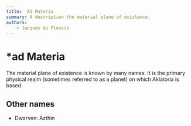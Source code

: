 ```yaml
---
title:  Ad Materia
summary: A description the material plane of existence.
authors:
    - Jacques du Plessis
---
```

# *ad Materia

The material plane of existence is known by many names.  It is the primary physical realm (sometimes referred to as a planet) on which Aklatoria is based.

## Other names
* Dwarven: Azthin